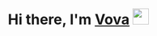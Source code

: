 <h1 align="center">Hi there, I'm
<a href="https://daniilshat.ru/" target="_blank">Vova</a> 
<img src="https://i.gifer.com/cp.gif" height="32"/></h1>
<h3 align="center"></h3>
